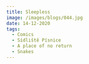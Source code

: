 ```yaml
---
title: Sleepless
image: /images/blogs/044.jpg
date: 14-12-2020
tags:
  - Comics
  - Sídliště Písnice
  - A place of no return
  - Snakes
---
```

